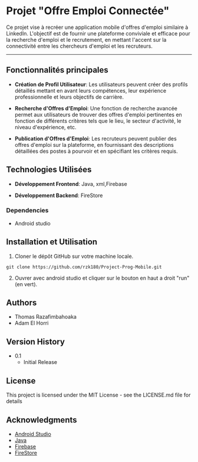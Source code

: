 # Projet "Offre Emploi Connectée"

Ce projet vise à recréer une application mobile d'offres d'emploi similaire à LinkedIn. L'objectif est de fournir une plateforme conviviale et efficace pour la recherche d'emploi et le recrutement, en mettant l'accent sur la connectivité entre les chercheurs d'emploi et les recruteurs. 

-------------------------------------

## Fonctionnalités principales

- **Création de Profil Utilisateur**: Les utilisateurs peuvent créer des profils détaillés mettant en avant leurs compétences, leur expérience professionnelle et leurs objectifs de carrière.

- **Recherche d'Offres d'Emploi**: Une fonction de recherche avancée permet aux utilisateurs de trouver des offres d'emploi pertinentes en fonction de différents critères tels que le lieu, le secteur d'activité, le niveau d'expérience, etc.

- **Publication d'Offres d'Emploi**: Les recruteurs peuvent publier des offres d'emploi sur la plateforme, en fournissant des descriptions détaillées des postes à pourvoir et en spécifiant les critères requis.


## Technologies Utilisées

- **Développement Frontend**: Java, xml,Firebase

- **Développement Backend**: FireStore


### Dependencies

* Android studio


## Installation et Utilisation

1. Cloner le dépôt GitHub sur votre machine locale.
```
git clone https://github.com/rzk180/Project-Prog-Mobile.git
```

2. Ouvrer avec android studio et cliquer sur le bouton en haut a droit "run" (en vert).


## Authors

* Thomas Razafimbahoaka
* Adam El Horri


## Version History

* 0.1
    * Initial Release

## License

This project is licensed under the MIT License - see the LICENSE.md file for details

## Acknowledgments


* [Android Studio](https://developer.android.com/studio?hl=fr)
* [Java](https://dev.java/learn/)
* [Firebase]([https://dev.mysql.com/doc/](https://firebase.google.com/))
* [FireStore]([https://dev.mysql.com/doc/](https://firebase.google.com/docs/firestore/quickstart?hl=fr))

